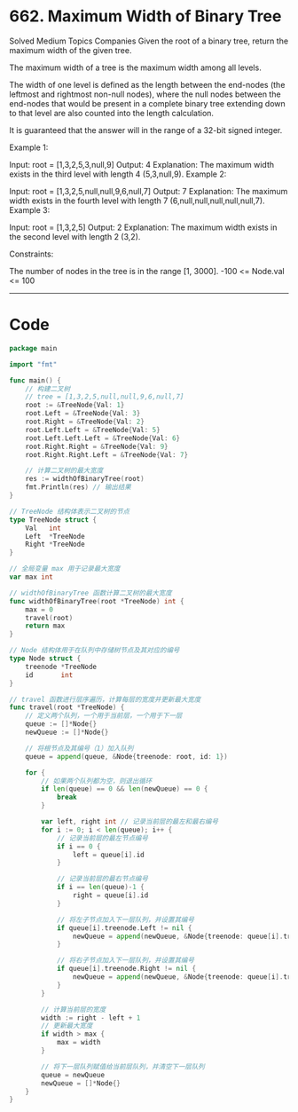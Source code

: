 # 662. Maximum Width of Binary Tree

Solved
Medium
Topics
Companies
Given the root of a binary tree, return the maximum width of the given tree.

The maximum width of a tree is the maximum width among all levels.

The width of one level is defined as the length between the end-nodes (the leftmost and rightmost non-null nodes), where the null nodes between the end-nodes that would be present in a complete binary tree extending down to that level are also counted into the length calculation.

It is guaranteed that the answer will in the range of a 32-bit signed integer.

Example 1:

Input: root = [1,3,2,5,3,null,9]
Output: 4
Explanation: The maximum width exists in the third level with length 4 (5,3,null,9).
Example 2:

Input: root = [1,3,2,5,null,null,9,6,null,7]
Output: 7
Explanation: The maximum width exists in the fourth level with length 7 (6,null,null,null,null,null,7).
Example 3:

Input: root = [1,3,2,5]
Output: 2
Explanation: The maximum width exists in the second level with length 2 (3,2).

Constraints:

The number of nodes in the tree is in the range [1, 3000].
-100 <= Node.val <= 100

---

# Code

```go
package main

import "fmt"

func main() {
	// 构建二叉树
	// tree = [1,3,2,5,null,null,9,6,null,7]
	root := &TreeNode{Val: 1}
	root.Left = &TreeNode{Val: 3}
	root.Right = &TreeNode{Val: 2}
	root.Left.Left = &TreeNode{Val: 5}
	root.Left.Left.Left = &TreeNode{Val: 6}
	root.Right.Right = &TreeNode{Val: 9}
	root.Right.Right.Left = &TreeNode{Val: 7}

	// 计算二叉树的最大宽度
	res := widthOfBinaryTree(root)
	fmt.Println(res) // 输出结果
}

// TreeNode 结构体表示二叉树的节点
type TreeNode struct {
	Val   int
	Left  *TreeNode
	Right *TreeNode
}

// 全局变量 max 用于记录最大宽度
var max int

// widthOfBinaryTree 函数计算二叉树的最大宽度
func widthOfBinaryTree(root *TreeNode) int {
	max = 0
	travel(root)
	return max
}

// Node 结构体用于在队列中存储树节点及其对应的编号
type Node struct {
	treenode *TreeNode
	id       int
}

// travel 函数进行层序遍历，计算每层的宽度并更新最大宽度
func travel(root *TreeNode) {
	// 定义两个队列，一个用于当前层，一个用于下一层
	queue := []*Node{}
	newQueue := []*Node{}

	// 将根节点及其编号（1）加入队列
	queue = append(queue, &Node{treenode: root, id: 1})

	for {
		// 如果两个队列都为空，则退出循环
		if len(queue) == 0 && len(newQueue) == 0 {
			break
		}

		var left, right int // 记录当前层的最左和最右编号
		for i := 0; i < len(queue); i++ {
			// 记录当前层的最左节点编号
			if i == 0 {
				left = queue[i].id
			}

			// 记录当前层的最右节点编号
			if i == len(queue)-1 {
				right = queue[i].id
			}

			// 将左子节点加入下一层队列，并设置其编号
			if queue[i].treenode.Left != nil {
				newQueue = append(newQueue, &Node{treenode: queue[i].treenode.Left, id: 2 * queue[i].id})
			}

			// 将右子节点加入下一层队列，并设置其编号
			if queue[i].treenode.Right != nil {
				newQueue = append(newQueue, &Node{treenode: queue[i].treenode.Right, id: 2*queue[i].id + 1})
			}
		}

		// 计算当前层的宽度
		width := right - left + 1
		// 更新最大宽度
		if width > max {
			max = width
		}

		// 将下一层队列赋值给当前层队列，并清空下一层队列
		queue = newQueue
		newQueue = []*Node{}
	}
}
```
